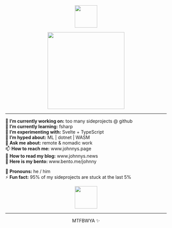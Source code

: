 <div align="center">
      <img src="https://cultofthepartyparrot.com/parrots/hd/parrot.gif" width="70" height="70"/>

<p>
                  <img src="https://user-images.githubusercontent.com/3210391/214390601-cdc74ea2-9470-4c6a-81a8-8a8b6cb2314b.png" height="240" />
      </p>

<hr />
</div>
🔭 <b>I’m currently working on:</b> too many sideprojects @ github<br />
🌱 <b>I’m currently learning:</b> fsharp<br />
🧪 <b>I’m experimenting with:</b> Svelte + TypeScript<br />
🥳 <b>I’m hyped about:</b> ML | dotnet | WASM<br />
💬 <b>Ask me about:</b> remote & nomadic work<br />
📫 <b>How to reach me:</b> www.johnnys.page<br />
📰 <b>How to read my blog:</b> www.johnnys.news<br />
🍱 <b>Here is my bento: </b> www.bento.me/johnny<br />

👤 <b>Pronouns:</b> he / him<br />
⚡️ <b>Fun fact:</b> 95% of my sideprojects are stuck at the last 5%<br />
<div align="center">
      <img src="https://cultofthepartyparrot.com/parrots/hd/reverseparrot.gif" width="70" height="70"/>
</div>
<div align="center">
<hr />
MTFBWYA ✨
</div>
